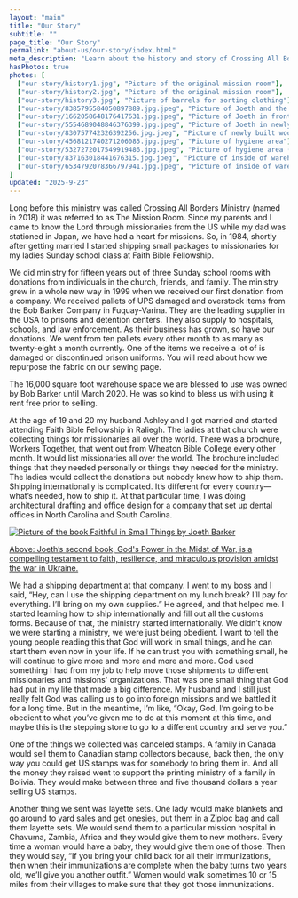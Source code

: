 ```yaml
---
layout: "main"
title: "Our Story"
subtitle: ""
page_title: "Our Story"
permalink: "about-us/our-story/index.html"
meta_description: "Learn about the history and story of Crossing All Borders Ministry, from its beginnings as The Mission Room to its current work in repurposing donations for missions worldwide."
hasPhotos: true
photos: [
  ["our-story/history1.jpg", "Picture of the original mission room"],
  ["our-story/history2.jpg", "Picture of the original mission room"],
  ["our-story/history3.jpg", "Picture of barrels for sorting clothing"],
  ["our-story/8385795584050897889.jpg.jpeg", "Picture of Joeth and the Board of Directors"],
  ["our-story/1662058648176417631.jpg.jpeg", "Picture of Joeth in front of boxes in the newly acquired warehouse"],
  ["our-story/5554689048846376399.jpg.jpeg", "Picture of Joeth in newly acquired warehouse"],
  ["our-story/830757742326392256.jpg.jpeg", "Picture of newly built wooden shelves in the warehouse"],
  ["our-story/4568121740271206085.jpg.jpeg", "Picture of hygiene area"],
  ["our-story/5327272017549919486.jpg.jpeg", "Picture of hygiene area (different angle)"],
  ["our-story/837163018441676315.jpg.jpeg", "Picture of inside of warehouse"],
  ["our-story/6534792078366797941.jpg.jpeg", "Picture of inside of warehouse"]
]
updated: "2025-9-23"
---
```


Long before this ministry was called Crossing All Borders Ministry (named in 2018) it was referred to as The Mission Room. Since my parents and I came to know the Lord through missionaries from the US while my dad was stationed in Japan, we have had a heart for missions. So, in 1984, shortly after getting married I started shipping small packages to missionaries for my ladies Sunday school class at Faith Bible Fellowship.

We did ministry for fifteen years out of three Sunday school rooms with donations from individuals in the church, friends, and family. The ministry grew in a whole new way in 1999 when we received our first donation from a company. We received pallets of UPS damaged and overstock items from the Bob Barker Company in Fuquay-Varina. They are the leading supplier in the USA to prisons and detention centers. They also supply to hospitals, schools, and law enforcement. As their business has grown, so have our donations. We went from ten pallets every other month to as many as twenty-eight a month currently. One of the items we receive a lot of is damaged or discontinued prison uniforms. You will read about how we repurpose the fabric on our sewing page.

The 16,000 square foot warehouse space we are blessed to use was owned by Bob Barker until March 2020. He was so kind to bless us with using it rent free prior to selling.

At the age of 19 and 20 my husband Ashley and I got married and started attending Faith Bible Fellowship in Raliegh. The ladies at that church were collecting things for missionaries all over the world. There was a brochure, Workers Together, that went out from Wheaton Bible College every other month. It would list missionaries all over the world. The brochure included things that they needed personally or things they needed for the ministry. The ladies would collect the donations but nobody knew how to ship them. Shipping internationally is complicated. It’s different for every country—what’s needed, how to ship it. At that particular time, I was doing architectural drafting and office design for a company that set up dental offices in North Carolina and South Carolina. 

<a class="centered-sm-ctr" target="_blank" href="https://www.amazon.com/Faithful-Small-Things-Ministry-Nations/dp/1961614480">
  <img src="/assets/images/pages/our-story/faithful-book.jpeg" alt="Picture of the book Faithful in Small Things by Joeth Barker"/>
  <p>Above: Joeth’s second book, God's Power in the Midst of War, is a compelling testament to faith, resilience, and miraculous provision amidst the war in Ukraine.</p>
</a>

We had a shipping department at that company.  I went to my boss and I said, “Hey, can I use the shipping department on my lunch break? I’ll pay for everything. I’ll bring on my own supplies.” He agreed, and that helped me. I started learning how to ship internationally and fill out all the customs forms. Because of that, the ministry started internationally. We didn’t know we were starting a ministry, we were just being obedient. I want to tell the young people reading this that God will work in small things, and he can start them even now in your life. If he can trust you with something small, he will continue to give more and more and more and more. God used something I had from my job to help move those shipments to different missionaries and missions' organizations. That was one small thing that God had put in my life that made a big difference. My husband and I still just really felt God was calling us to go into foreign missions and we battled it for a long time. But in the meantime, I’m like, “Okay, God, I’m going to be obedient to what you’ve given me to do at this moment at this time, and maybe this is the stepping stone to go to a different country and serve you.”

One of the things we collected was canceled stamps. A family in Canada would sell them to Canadian stamp collectors because, back then, the only way you could get US stamps was for somebody to bring them in. And all the money they raised went to support the printing ministry of a family in Bolivia. They would make between three and five thousand dollars a year selling US stamps.

Another thing we sent was layette sets. One lady would make blankets and go around to yard sales and get onesies, put them in a Ziploc bag and call them layette sets. We would send them to a particular mission hospital in Chavuma, Zambia, Africa and they would give them to new mothers. Every time a woman would have a baby, they would give them one of those. Then they would say, “If you bring your child back for all their immunizations, then when their immunizations are complete when the baby turns two years old, we’ll give you another outfit.” Women would walk sometimes 10 or 15 miles from their villages to make sure that they got those immunizations. 
